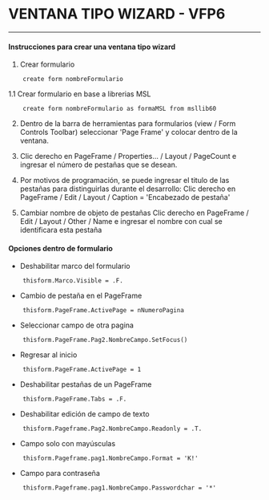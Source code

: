# VENTANA TIPO WIZARD - VFP6 
-----------------
#### Instrucciones para crear una ventana tipo wizard

1. Crear formulario
```vfp
	create form nombreFormulario
```
1.1 Crear formulario en base a librerias MSL
```vfp
	create form nombreFormulario as formaMSL from msllib60
```
2. Dentro de la barra de herramientas para formularios (view / Form Controls Toolbar) seleccionar 'Page Frame' y colocar dentro de la ventana.

3. Clic derecho en PageFrame / Properties... / Layout / PageCount e ingresar el número de pestañas que se desean.

4. Por motivos de programación, se puede ingresar el titulo de las pestañas para distinguirlas durante el desarrollo:
	Clic derecho en PageFrame / Edit / Layout / Caption = 'Encabezado de pestaña'

5. Cambiar nombre de objeto de pestañas
	Clic derecho en PageFrame / Edit / Layout / Other / Name e ingresar el nombre con cual se identificara esta pestaña

#### Opciones dentro de formulario

- Deshabilitar marco del formulario
```vfp
	thisform.Marco.Visible = .F.
```
- Cambio de pestaña en el PageFrame
```vfp
	thisform.PageFrame.ActivePage = nNumeroPagina
```
- Seleccionar campo de otra pagina
```vfp
	thisform.PageFrame.Pag2.NombreCampo.SetFocus()
```
- Regresar al inicio
```vfp
	thisform.PageFrame.ActivePage = 1
```
- Deshabilitar pestañas de un PageFrame
```vfp
	thisform.PageFrame.Tabs = .F.
```
- Deshabilitar edición de campo de texto
```vfp
	thisform.Pageframe.Pag2.NombreCampo.Readonly = .T.
```
- Campo solo con mayúsculas
```vfp
	thisform.Pageframe.pag1.NombreCampo.Format = 'K!'
```
- Campo para contraseña
```vfp
	thisform.Pageframe.pag1.NombreCampo.Passwordchar = '*'
```